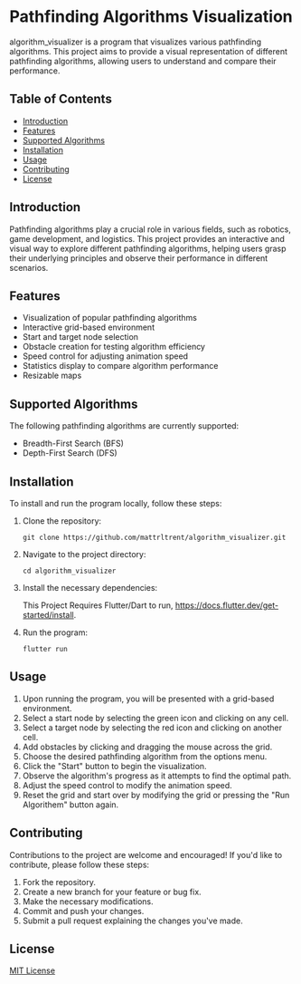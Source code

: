 # Pathfinding Algorithms Visualization

algorithm_visualizer is a program that visualizes various pathfinding algorithms. This project aims to provide a visual representation of different pathfinding algorithms, allowing users to understand and compare their performance.

## Table of Contents

- [Introduction](#introduction)
- [Features](#features)
- [Supported Algorithms](#supported-algorithms)
- [Installation](#installation)
- [Usage](#usage)
- [Contributing](#contributing)
- [License](#license)

## Introduction

Pathfinding algorithms play a crucial role in various fields, such as robotics, game development, and logistics. This project provides an interactive and visual way to explore different pathfinding algorithms, helping users grasp their underlying principles and observe their performance in different scenarios.

## Features

- Visualization of popular pathfinding algorithms
- Interactive grid-based environment
- Start and target node selection
- Obstacle creation for testing algorithm efficiency
- Speed control for adjusting animation speed
- Statistics display to compare algorithm performance
- Resizable maps

## Supported Algorithms

The following pathfinding algorithms are currently supported:

- Breadth-First Search (BFS)
- Depth-First Search (DFS)

## Installation

To install and run the program locally, follow these steps:

1. Clone the repository:

   ```shell
   git clone https://github.com/mattrltrent/algorithm_visualizer.git
   ```

2. Navigate to the project directory:

   ```shell
   cd algorithm_visualizer
   ```

3. Install the necessary dependencies:

   This Project Requires Flutter/Dart to run,
   https://docs.flutter.dev/get-started/install.

4. Run the program:

   ```shell
   flutter run
   ```


## Usage

1. Upon running the program, you will be presented with a grid-based environment.
2. Select a start node by selecting the green icon and clicking on any cell.
3. Select a target node by selecting the red icon and clicking on another cell.
4. Add obstacles by clicking and dragging the mouse across the grid.
5. Choose the desired pathfinding algorithm from the options menu.
6. Click the "Start" button to begin the visualization.
7. Observe the algorithm's progress as it attempts to find the optimal path.
8. Adjust the speed control to modify the animation speed.
9. Reset the grid and start over by modifying the grid or pressing the "Run Algorithem" button again.

## Contributing

Contributions to the project are welcome and encouraged! If you'd like to contribute, please follow these steps:

1. Fork the repository.
2. Create a new branch for your feature or bug fix.
3. Make the necessary modifications.
4. Commit and push your changes.
5. Submit a pull request explaining the changes you've made.

## License

[MIT License](LICENSE)
